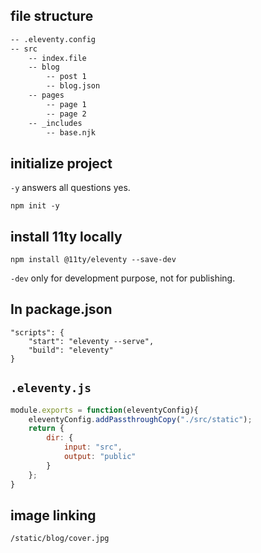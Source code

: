 ## file structure
```md
-- .eleventy.config
-- src
    -- index.file
    -- blog
        -- post 1
        -- blog.json
    -- pages
        -- page 1
        -- page 2
    -- _includes
        -- base.njk
```

## initialize project

`-y` answers all questions yes.

```
npm init -y
```
## install 11ty locally
```
npm install @11ty/eleventy --save-dev
```
`-dev` only for development purpose, not for publishing.

## In package.json
```
"scripts": {
    "start": "eleventy --serve",
    "build": "eleventy"
}
```

## `.eleventy.js`

```javascript
module.exports = function(eleventyConfig){
    eleventyConfig.addPassthroughCopy("./src/static");
    return {
        dir: {
            input: "src",
            output: "public"
        }
    };
}
```

## image linking
```md
/static/blog/cover.jpg
```